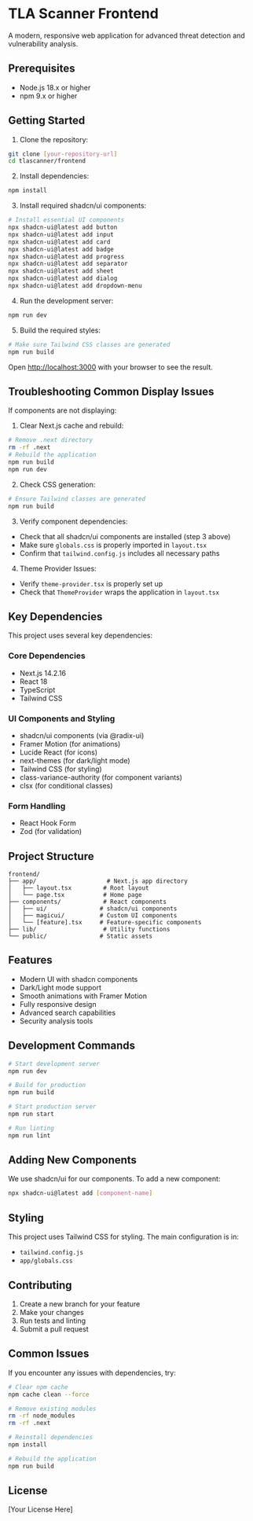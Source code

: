 # TLA Scanner Frontend

A modern, responsive web application for advanced threat detection and vulnerability analysis.

## Prerequisites

- Node.js 18.x or higher
- npm 9.x or higher

## Getting Started

1. Clone the repository:

```bash
git clone [your-repository-url]
cd tlascanner/frontend
```

2. Install dependencies:

```bash
npm install
```

3. Install required shadcn/ui components:

```bash
# Install essential UI components
npx shadcn-ui@latest add button
npx shadcn-ui@latest add input
npx shadcn-ui@latest add card
npx shadcn-ui@latest add badge
npx shadcn-ui@latest add progress
npx shadcn-ui@latest add separator
npx shadcn-ui@latest add sheet
npx shadcn-ui@latest add dialog
npx shadcn-ui@latest add dropdown-menu
```

4. Run the development server:

```bash
npm run dev
```

5. Build the required styles:

```bash
# Make sure Tailwind CSS classes are generated
npm run build
```

Open [http://localhost:3000](http://localhost:3000) with your browser to see the result.

## Troubleshooting Common Display Issues

If components are not displaying:

1. Clear Next.js cache and rebuild:

```bash
# Remove .next directory
rm -rf .next
# Rebuild the application
npm run build
npm run dev
```

2. Check CSS generation:

```bash
# Ensure Tailwind classes are generated
npm run build
```

3. Verify component dependencies:

- Check that all shadcn/ui components are installed (step 3 above)
- Make sure `globals.css` is properly imported in `layout.tsx`
- Confirm that `tailwind.config.js` includes all necessary paths

4. Theme Provider Issues:

- Verify `theme-provider.tsx` is properly set up
- Check that `ThemeProvider` wraps the application in `layout.tsx`

## Key Dependencies

This project uses several key dependencies:

### Core Dependencies

- Next.js 14.2.16
- React 18
- TypeScript
- Tailwind CSS

### UI Components and Styling

- shadcn/ui components (via @radix-ui)
- Framer Motion (for animations)
- Lucide React (for icons)
- next-themes (for dark/light mode)
- Tailwind CSS (for styling)
- class-variance-authority (for component variants)
- clsx (for conditional classes)

### Form Handling

- React Hook Form
- Zod (for validation)

## Project Structure

```
frontend/
├── app/                    # Next.js app directory
│   ├── layout.tsx         # Root layout
│   └── page.tsx           # Home page
├── components/            # React components
│   ├── ui/               # shadcn/ui components
│   ├── magicui/          # Custom UI components
│   └── [feature].tsx     # Feature-specific components
├── lib/                   # Utility functions
└── public/               # Static assets
```

## Features

- Modern UI with shadcn components
- Dark/Light mode support
- Smooth animations with Framer Motion
- Fully responsive design
- Advanced search capabilities
- Security analysis tools

## Development Commands

```bash
# Start development server
npm run dev

# Build for production
npm run build

# Start production server
npm run start

# Run linting
npm run lint
```

## Adding New Components

We use shadcn/ui for our components. To add a new component:

```bash
npx shadcn-ui@latest add [component-name]
```

## Styling

This project uses Tailwind CSS for styling. The main configuration is in:

- `tailwind.config.js`
- `app/globals.css`

## Contributing

1. Create a new branch for your feature
2. Make your changes
3. Run tests and linting
4. Submit a pull request

## Common Issues

If you encounter any issues with dependencies, try:

```bash
# Clear npm cache
npm cache clean --force

# Remove existing modules
rm -rf node_modules
rm -rf .next

# Reinstall dependencies
npm install

# Rebuild the application
npm run build
```

## License

[Your License Here]
